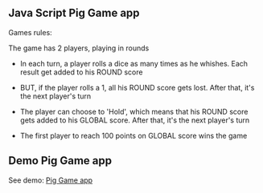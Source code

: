 ## Java Script Pig Game app

Games rules:

The game has 2 players, playing in rounds

  - In each turn, a player rolls a dice as many times as he whishes. Each result get added to his ROUND score

- BUT, if the player rolls a 1, all his ROUND score gets lost. After that, it's the next player's turn

- The player can choose to 'Hold', which means that his ROUND score gets added to his GLOBAL score. After that, it's the next player's turn

- The first player to reach 100 points on GLOBAL score wins the game


## Demo Pig Game app

See demo: <a href="#" target="_blank">Pig Game app</a>
